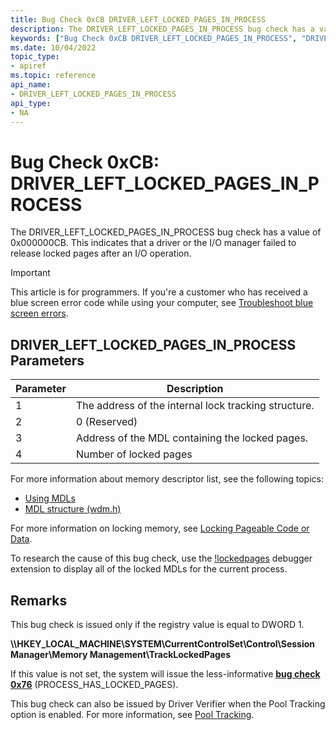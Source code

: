 ```yaml
---
title: Bug Check 0xCB DRIVER_LEFT_LOCKED_PAGES_IN_PROCESS
description: The DRIVER_LEFT_LOCKED_PAGES_IN_PROCESS bug check has a value of 0x000000CB. This indicates that a driver or the I/O manager failed to release locked pages after an I/O operation.
keywords: ["Bug Check 0xCB DRIVER_LEFT_LOCKED_PAGES_IN_PROCESS", "DRIVER_LEFT_LOCKED_PAGES_IN_PROCESS"]
ms.date: 10/04/2022
topic_type:
- apiref
ms.topic: reference
api_name:
- DRIVER_LEFT_LOCKED_PAGES_IN_PROCESS
api_type:
- NA
---
```


# Bug Check 0xCB: DRIVER\_LEFT\_LOCKED\_PAGES\_IN\_PROCESS

The DRIVER\_LEFT\_LOCKED\_PAGES\_IN\_PROCESS bug check has a value of 0x000000CB. This indicates that a driver or the I/O manager failed to release locked pages after an I/O operation.

> [!IMPORTANT]
> This article is for programmers. If you're a customer who has received a blue screen error code while using your computer, see [Troubleshoot blue screen errors](https://www.windows.com/stopcode).


## DRIVER\_LEFT\_LOCKED\_PAGES\_IN\_PROCESS Parameters

|Parameter|Description|
|--- |--- |
|1| The address of the internal lock tracking structure.|
|2| 0  (Reserved) |
|3| Address of the MDL containing the locked pages. |
|4| Number of locked pages |
 
For more information about memory descriptor list, see the following topics: 

- [Using MDLs](../kernel/using-mdls.md)
- [MDL structure (wdm.h)](/windows-hardware/drivers/ddi/wdm/ns-wdm-_mdl)

For more information on locking memory, see [Locking Pageable Code or Data](../kernel/locking-pageable-code-or-data.md).

To research the cause of this bug check, use the [!lockedpages](-lockedpages.md) debugger extension to display all of the locked MDLs for the current process.

## Remarks

This bug check is issued only if the registry value  is equal to DWORD 1. 

**\\\\HKEY\_LOCAL\_MACHINE\\SYSTEM\\CurrentControlSet\\Control\\Session Manager\\Memory Management\\TrackLockedPages**

If this value is not set, the system will issue the less-informative [**bug check 0x76**](bug-check-0x76--process-has-locked-pages.md) (PROCESS\_HAS\_LOCKED\_PAGES).

This bug check can also be issued by Driver Verifier when the Pool Tracking option is enabled. For more information, see [Pool Tracking](../devtest/pool-tracking.md).

